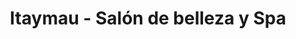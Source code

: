 ---
title: "Itaymau - Salón de belleza y Spa"
url: /puebla/itaymau-salon-de-belleza-y-spa/
shop: cosméticos
---